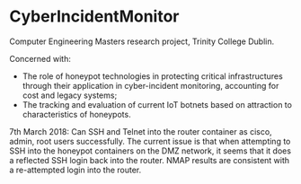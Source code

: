 # CyberIncidentMonitor

Computer Engineering Masters research project, Trinity College Dublin.

Concerned with: 
* The role of honeypot technologies in protecting critical infrastructures through their application in cyber-incident monitoring, accounting for cost and legacy systems;
* The tracking and evaluation of current IoT botnets based on attraction to characteristics of honeypots.

7th March 2018: Can SSH and Telnet into the router container as cisco, admin, root users successfully.
The current issue is that when attempting to SSH into the honeypot containers on the DMZ network, it seems that it does a reflected SSH login back into the router.
NMAP results are consistent with a re-attempted login into the router.
